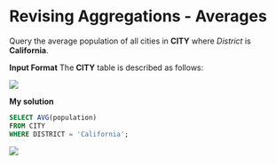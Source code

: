 ﻿# Revising Aggregations - Averages


Query the average population of all cities in **CITY** where _District_ is **California**.

**Input Format**
The **CITY** table is described as follows:

![](https://s3.amazonaws.com/hr-challenge-images/8137/1449729804-f21d187d0f-CITY.jpg)

**My solution**
```sql
SELECT AVG(population)
FROM CITY
WHERE DISTRICT = 'California';
```

![](https://i.imgur.com/m3VkDp7.png)


